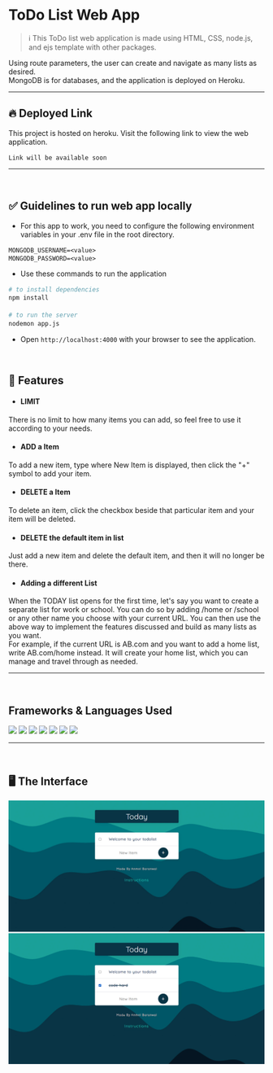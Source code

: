 <h1> ToDo List Web App </h1>

> :information_source: This ToDo list web application is made using HTML, CSS, node.js, and ejs template with other packages. 

Using route parameters, the user can create and navigate as many lists as desired.<br> MongoDB is for databases, and the application is deployed on Heroku.

<hr>

## :fire: Deployed Link ##

This project is hosted on heroku. Visit the following link to view the web application.

```
Link will be available soon
```
<hr><br>

## ✅ Guidelines to run web app locally

- For this app to work, you need to configure the following environment variables in your .env file in the root directory.

```
MONGODB_USERNAME=<value>
MONGODB_PASSWORD=<value>
```

- Use these commands to run the application

```bash
# to install dependencies 
npm install

# to run the server
nodemon app.js

```

- Open `http://localhost:4000` with your browser to see the application.

<br>

## 🚀 Features
- #### LIMIT 
There is no limit to how many items you can add, so feel free to use it according to your needs.

- #### ADD a Item
To add a new item, type where New Item is displayed, then click the "+" symbol to add your item.

- #### DELETE a Item
To delete an item, click the checkbox beside that particular item and your item will be deleted.

- #### DELETE the default item in list
Just add a new item and delete the default item, and then it will no longer be there.

- #### Adding a different List
When the TODAY list opens for the first time, let's say you want to create a separate list for work or school. You can do so by adding /home or /school or any other name you choose with your current URL. You can then use the above way to implement the features discussed and build as many lists as you want. <br>
For example, if the current URL is AB.com and you want to add a home list, write AB.com/home instead. It will create your home list, which you can manage and travel through as needed.

<hr><br>

## Frameworks & Languages Used
<img src="https://img.shields.io/badge/Node.js-339933?style=for-the-badge&logo=nodedotjs&logoColor=white" />  <img src="https://img.shields.io/badge/Express.js-000000?style=for-the-badge&logo=express&logoColor=white" />
<img src="https://img.shields.io/badge/JavaScript-323330?style=for-the-badge&logo=javascript&logoColor=F7DF1E" />
<img src="https://img.shields.io/badge/MongoDB-4EA94B?style=for-the-badge&logo=mongodb&logoColor=white" />
<img src="https://img.shields.io/badge/HTML5-E34F26?style=for-the-badge&logo=html5&logoColor=white" />
<img src="https://img.shields.io/badge/CSS3-1572B6?style=for-the-badge&logo=css3&logoColor=white" />
<img src="https://img.shields.io/badge/Bootstrap-563D7C?style=for-the-badge&logo=bootstrap&logoColor=white" />

<hr><br>

## 🖥️ The Interface
<img src="https://github.com/Anmol-Baranwal/ToDo-List-WebApp/blob/main/screenshots/1_opening_screen.jpg" />
<img src="https://github.com/Anmol-Baranwal/ToDo-List-WebApp/blob/main/screenshots/2_deleting_the_task.jpg" />




